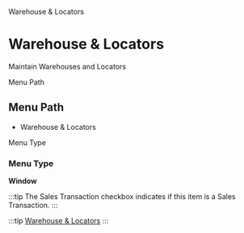 
Warehouse & Locators
# Warehouse & Locators


Maintain Warehouses and Locators

Menu Path
## Menu Path



- Warehouse & Locators

Menu Type
### Menu Type

**Window**

:::tip
The Sales Transaction checkbox indicates if this item is a Sales Transaction.
:::

:::tip
[Warehouse & Locators](functional-guide/window/window-warehouse--locators.md)
:::
